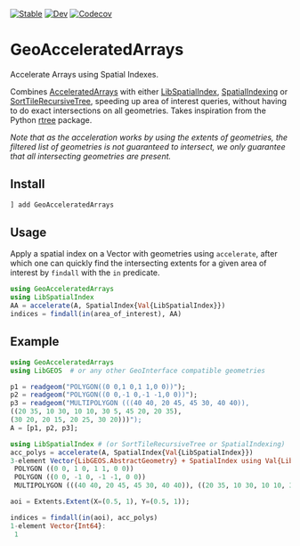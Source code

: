 
[![Stable](https://img.shields.io/badge/docs-stable-blue.svg)](https://evetion.github.io/GeoAcceleratedArrays.jl/stable)
[![Dev](https://img.shields.io/badge/docs-dev-blue.svg)](https://evetion.github.io/GeoAcceleratedArrays.jl/dev)
[![Codecov](https://codecov.io/gh/evetion/GeoAcceleratedArrays.jl/branch/master/graph/badge.svg)](https://codecov.io/gh/evetion/GeoAcceleratedArrays.jl)

# GeoAcceleratedArrays
Accelerate Arrays using Spatial Indexes.

Combines [AcceleratedArrays](https://github.com/andyferris/AcceleratedArrays.jl) with either [LibSpatialIndex](https://github.com/JuliaGeo/LibSpatialIndex.jl), [SpatialIndexing](https://github.com/alyst/SpatialIndexing.jl) or [SortTileRecursiveTree](https://github.com/maxfreu/SortTileRecursiveTree.jl), speeding up area of interest queries, without having to do exact intersections on all geometries.
Takes inspiration from the Python [rtree](https://github.com/Toblerity/rtree) package.

*Note that as the acceleration works by using the extents of geometries, the filtered list of geometries is not guaranteed to intersect, we only guarantee that all intersecting geometries are present.*

## Install
```julia
] add GeoAcceleratedArrays
```

## Usage
Apply a spatial index on a Vector with geometries using `accelerate`, after which one can quickly find the intersecting extents for a given area of interest by `findall` with the `in` predicate.

```julia
using GeoAcceleratedArrays
using LibSpatialIndex
AA = accelerate(A, SpatialIndex{Val{LibSpatialIndex}})
indices = findall(in(area_of_interest), AA)
```

## Example
```julia
using GeoAcceleratedArrays
using LibGEOS  # or any other GeoInterface compatible geometries

p1 = readgeom("POLYGON((0 0,1 0,1 1,0 0))");
p2 = readgeom("POLYGON((0 0,-1 0,-1 -1,0 0))");
p3 = readgeom("MULTIPOLYGON (((40 40, 20 45, 45 30, 40 40)),
((20 35, 10 30, 10 10, 30 5, 45 20, 20 35),
(30 20, 20 15, 20 25, 30 20)))");
A = [p1, p2, p3];

using LibSpatialIndex # (or SortTileRecursiveTree or SpatialIndexing)
acc_polys = accelerate(A, SpatialIndex{Val{LibSpatialIndex}})
3-element Vector{LibGEOS.AbstractGeometry} + SpatialIndex using Val{LibSpatialIndex}() backend with Extent{(:X, :Y), Tuple{Tuple{Float64, Float64}, Tuple{Float64, Float64}}}((X = (-1.0, 45.0), Y = (-1.0, 45.0))):
 POLYGON ((0 0, 1 0, 1 1, 0 0))
 POLYGON ((0 0, -1 0, -1 -1, 0 0))
 MULTIPOLYGON (((40 40, 20 45, 45 30, 40 40)), ((20 35, 10 30, 10 10, 30 5, 45 20, 20 35), (30 20, 20 15, 20 25, 30 20)))

aoi = Extents.Extent(X=(0.5, 1), Y=(0.5, 1));

indices = findall(in(aoi), acc_polys)
1-element Vector{Int64}:
 1
```
